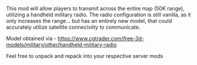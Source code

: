 This mod will allow players to transmit across the entire map (50K range), utilizing a handheld military radio. The radio configuration is still vanilla, as it only increases the range... but has an entirely new model, that could accurately utilize satellite conneciviity to communicate.


Model obtained via - https://www.cgtrader.com/free-3d-models/military/other/handheld-military-radio

Feel free to unpack and repack into your respective server mods